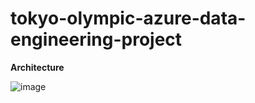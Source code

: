# tokyo-olympic-azure-data-engineering-project

**Architecture**


![image](https://github.com/Hordiychuk-Radion/tokyo-olympic-azure-data-engineering-project/assets/139583782/8efe1096-cb89-4df4-8e0a-33aa22561b7a)

